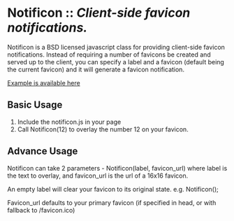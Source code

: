 # Notificon :: _Client-side favicon notifications._
Notificon is a BSD licensed javascript class for providing client-side favicon notifications.
Instead of requiring a number of favicons be created and served up to the client, you can specify a label and a favicon (default being the current favicon) and it will generate a favicon notification.

[Example is available here](http://makeable.github.com/Notificon/)

## Basic Usage
1) Include the notificon.js in your page
2) Call Notificon(12) to overlay the number 12 on your favicon.

## Advance Usage
Notificon can take 2 parameters - Notificon(label, favicon_url) where label is the text to overlay, and favicon_url is the url of a 16x16 favicon.

An empty label will clear your favicon to its original state. e.g. Notificon();

Favicon_url defaults to your primary favicon (if specified in head, or with fallback to /favicon.ico)